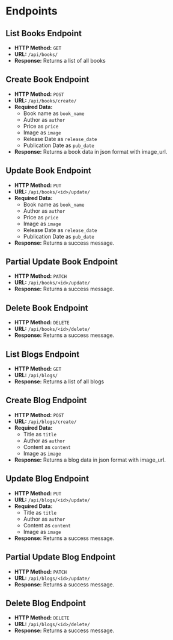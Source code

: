 # **Endpoints**

## **List Books Endpoint**

- **HTTP Method:** `GET`
- **URL:** `/api/books/`
- **Response:** Returns a list of all books 

## **Create Book Endpoint**

- **HTTP Method:** `POST`
- **URL:** `/api/books/create/`
- **Required Data:**
  - Book name as `book_name`
  - Author as `author`
  - Price as `price`
  - Image as `image`
  - Release Date as `release_date`
  - Publication Date as `pub_date`
- **Response:** Returns a book data in json format with image_url.

## **Update Book Endpoint**

- **HTTP Method:** `PUT`
- **URL:** `/api/books/<id>/update/`
- **Required Data:**
  - Book name as `book_name`
  - Author as `author`
  - Price as `price`
  - Image as `image`
  - Release Date as `release_date`
  - Publication Date as `pub_date`
- **Response:** Returns a success message.

## **Partial Update Book Endpoint**

- **HTTP Method:** `PATCH`
- **URL:** `/api/books/<id>/update/`
- **Response:** Returns a success message.

## **Delete Book Endpoint**

- **HTTP Method:** `DELETE`
- **URL:** `/api/books/<id>/delete/`
- **Response:** Returns a success message.

## **List Blogs Endpoint**

- **HTTP Method:** `GET`
- **URL:** `/api/blogs/`
- **Response:** Returns a list of all blogs 

## **Create Blog Endpoint**

- **HTTP Method:** `POST`
- **URL:** `/api/blogs/create/`
- **Required Data:**
  - Title as `title`
  - Author as `author`
  - Content as `content`
  - Image as `image`
- **Response:** Returns a blog data in json format with image_url.

## **Update Blog Endpoint**

- **HTTP Method:** `PUT`
- **URL:** `/api/blogs/<id>/update/`
- **Required Data:**
  - Title as `title`
  - Author as `author`
  - Content as `content`
  - Image as `image`
- **Response:** Returns a success message.

## **Partial Update Blog Endpoint**

- **HTTP Method:** `PATCH`
- **URL:** `/api/blogs/<id>/update/`
- **Response:** Returns a success message.

## **Delete Blog Endpoint**

- **HTTP Method:** `DELETE`
- **URL:** `/api/blogs/<id>/delete/`
- **Response:** Returns a success message.
